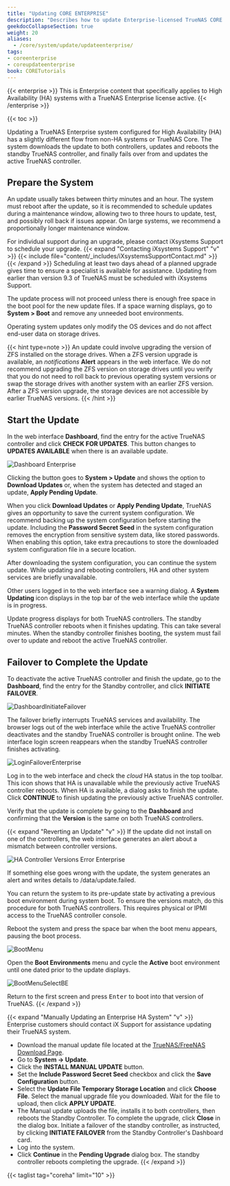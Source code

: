 ```yaml
---
title: "Updating CORE ENTERPRISE"
description: "Describes how to update Enterprise-licensed TrueNAS CORE deployments."
geekdocCollapseSection: true
weight: 20
aliases:
  - /core/system/update/updateenterprise/
tags:
- coreenterprise
- coreupdateenterprise
book: CORETutorials
---
```


{{< enterprise >}}
This is Enterprise content that specifically applies to High Availability (HA) systems with a TrueNAS Enterprise license active.
{{< /enterprise >}}

{{< toc >}}

Updating a TrueNAS Enterprise system configured for High Availability (HA) has a slightly different flow from non-HA systems or TrueNAS Core.
The system downloads the update to both controllers, updates and reboots the standby TrueNAS controller, and finally fails over from and updates the active TrueNAS controller.

## Prepare the System

An update usually takes between thirty minutes and an hour.
The system must reboot after the update, so it is recommended to schedule updates during a maintenance window, allowing two to three hours to update, test, and possibly roll back if issues appear.
On large systems, we recommend a proportionally longer maintenance window.

For individual support during an upgrade, please contact iXsystems Support to schedule your upgrade.
{{< expand "Contacting iXsystems Support" "v" >}}
{{< include file="content/_includes/iXsystemsSupportContact.md" >}}
{{< /expand >}}
Scheduling at least two days ahead of a planned upgrade gives time to ensure a specialist is available for assistance.
Updating from earlier than version 9.3 of TrueNAS must be scheduled with iXsystems Support.

The update process will not proceed unless there is enough free space in the boot pool for the new update files.
If a space warning displays, go to **System > Boot** and remove any unneeded boot environments.

Operating system updates only modify the OS devices and do not affect end-user data on storage drives.

{{< hint type=note >}}
An update could involve upgrading the version of ZFS installed on the storage drives.
When a ZFS version upgrade is available, an <i class="material-icons" aria-hidden="true" title="Alert">notifications</i> **Alert** appears in the web interface.
We do not recommend upgrading the ZFS version on storage drives until you verify that you do not need to roll back to previous operating system versions or swap the storage drives with another system with an earlier ZFS version.
After a ZFS version upgrade, the storage devices are not accessible by earlier TrueNAS versions.
{{< /hint >}}

## Start the Update

In the web interface **Dashboard**, find the entry for the active TrueNAS controller and click **CHECK FOR UPDATES**.
This button changes to **UPDATES AVAILABLE** when there is an available update.

![Dashboard Enterprise](/images/CORE/Dashboard/DashboardEnterprise.png "Dashboard Enterprise")

Clicking the button goes to **System > Update** and shows the option to **Download Updates** or, when the system has detected and staged an update, **Apply Pending Update**.

When you click **Download Updates** or **Apply Pending Update**, TrueNAS gives an opportunity to save the current system configuration.
We recommend backing up the system configuration before starting the update.
Including the **Password Secret Seed** in the system configuration removes the encryption from sensitive system data, like stored passwords.
When enabling this option, take extra precautions to store the downloaded system configuration file in a secure location.

After downloading the system configuration, you can continue the system update.
While updating and rebooting controllers, HA and other system services are briefly unavailable.

Other users logged in to the web interface see a warning dialog.
A <i class="fa fa-arrow-alt-square-down" aria-hidden="true" title="Down Arrow"></i> **System Updating** icon displays in the top bar of the web interface while the update is in progress.

Update progress displays for both TrueNAS controllers.
The standby TrueNAS controller reboots when it finishes updating.
This can take several minutes.
When the standby controller finishes booting, the system must fail over to update and reboot the active TrueNAS controller.

## Failover to Complete the Update

To deactivate the active TrueNAS controller and finish the update, go to the **Dashboard**, find the entry for the Standby controller, and click **INITIATE FAILOVER**.

![DashboardInitiateFailover](/images/CORE/Dashboard/DashboardInitiateFailover.png "Initiate Failover")

The failover briefly interrupts TrueNAS services and availability.
The browser logs out of the web interface while the active TrueNAS controller deactivates and the standby TrueNAS controller is brought online.
The web interface login screen reappears when the standby TrueNAS controller finishes activating.

![LoginFailoverEnterprise](/images/CORE/LoginFailoverEnterprise.png "Login after Failover")

Log in to the web interface and check the <i class="material-icons" aria-hidden="true" title="Cloud">cloud</i> HA status in the top toolbar.
This icon shows that HA is unavailable while the previously active TrueNAS controller reboots.
When HA is available, a dialog asks to finish the update.
Click **CONTINUE** to finish updating the previously active TrueNAS controller.

Verify that the update is complete by going to the **Dashboard** and confirming that the **Version** is the same on both TrueNAS controllers.

{{< expand "Reverting an Update" "v" >}}
If the update did not install on one of the controllers, the web interface generates an alert about a mismatch between controller versions.

![HA Controller Versions Error Enterprise](/images/CORE/Dashboard/HAControllerVersionsErrorEnterprise.png "HA Controller Versions Error Enterprise")

If something else goes wrong with the update, the system generates an alert and writes details to <file>/data/update.failed</file>.

You can return the system to its pre-update state by activating a previous boot environment during system boot.
To ensure the versions match, do this procedure for both TrueNAS controllers.
This requires physical or IPMI access to the TrueNAS controller console.

Reboot the system and press the space bar when the boot menu appears, pausing the boot process.

![BootMenu](/images/CORE/BootMenu.png "TrueNAS Boot Menu")

Open the **Boot Environments** menu and cycle the **Active** boot environment until one dated prior to the update displays.

![BootMenuSelectBE](/images/CORE/BootMenuSelectBE.png "Selecting a Boot Environment")

Return to the first screen and press <kbd>Enter</kbd> to boot into that version of TrueNAS.
{{< /expand >}}

{{< expand "Manually Updating an Enterprise HA System" "v" >}}
Enterprise customers should contact iX Support for assistance updating their TrueNAS system.

* Download the manual update file located at the [TrueNAS/FreeNAS Download Page](https://download.freenas.org/).
* Go to **System -> Update**.
* Click the **INSTALL MANUAL UPDATE** button.
* Set the **Include Password Secret Seed** checkbox and click the **Save Configuration** button.
* Select the **Update File Temporary Storage Location** and click **Choose File**. Select the manual upgrade file you downloaded. Wait for the file to upload, then click **APPLY UPDATE**.
* The Manual update uploads the file, installs it to both controllers, then reboots the Standby Controller. To complete the upgrade, click **Close** in the dialog box. Initiate a failover of the standby controller, as instructed, by clicking **INITIATE FAILOVER** from the Standby Controller's Dashboard card.
* Log into the system.
* Click **Continue** in the **Pending Upgrade** dialog box. The standby controller reboots completing the upgrade.
{{< /expand >}}

{{< taglist tag="coreha" limit="10" >}}
